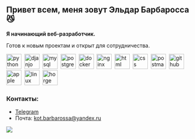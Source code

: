 ## Привет всем, меня зовут Эльдар Барбаросса 😼

**Я начинающий веб-разработчик.**

Готов к новым проектам и открыт для сотрудничества.


<img src="https://cdn.jsdelivr.net/gh/devicons/devicon/icons/python/python-original-wordmark.svg" width="40" height="40" title="python"/>&nbsp;
<img src="https://cdn.jsdelivr.net/gh/devicons/devicon/icons/django/django-plain-wordmark.svg" width="40" height="40" title="djanjo"/>&nbsp;
<img src="https://cdn.jsdelivr.net/gh/devicons/devicon/icons/mysql/mysql-original-wordmark.svg" width="40" height="40" title="mysql"/>&nbsp;
<img src="https://cdn.jsdelivr.net/gh/devicons/devicon/icons/postgresql/postgresql-plain-wordmark.svg" width="40" height="40" title="postgres"/>&nbsp;
<img src="https://cdn.jsdelivr.net/gh/devicons/devicon/icons/docker/docker-plain-wordmark.svg" width="40" height="40" title="docker"/>&nbsp;
<img src="https://cdn.jsdelivr.net/gh/devicons/devicon/icons/nginx/nginx-original.svg" width="40" height="40" title="nginx"/>&nbsp;
<img src="https://cdn.jsdelivr.net/gh/devicons/devicon/icons/html5/html5-original-wordmark.svg" width="40" height="40" title="html"/>&nbsp;
<img src="https://cdn.jsdelivr.net/gh/devicons/devicon/icons/css3/css3-plain-wordmark.svg" width="40" height="40" title="css"/>&nbsp;
<img src="https://uxwing.com/wp-content/themes/uxwing/download/brands-and-social-media/postman-icon.png" width="40" height="40" title="postman"/>&nbsp;
<img src="https://cdn.jsdelivr.net/gh/devicons/devicon/icons/github/github-original-wordmark.svg" width="40" height="40" title="github"/>&nbsp;
<img src="https://cdn.jsdelivr.net/gh/devicons/devicon/icons/apple/apple-original.svg" width="40" height="40" title="apple"/>&nbsp;
<img src="https://cdn.jsdelivr.net/gh/devicons/devicon/icons/linux/linux-original.svg" width="40" height="40" title="linux"/>&nbsp;
<img src="https://seeklogo.com/images/W/World_of_Warcraft_Horde_PvP-logo-E1C4DB80A9-seeklogo.com.png" width="40" height="40" title="horge"/>&nbsp;
          
### Контакты:
- [Telegram](https://t.me/kotopro)
- Почта: kot.barbarossa@yandex.ru

![](http://github-profile-summary-cards.vercel.app/api/cards/profile-details?username=kotbarbarossa&theme=default)


<!--
**kotbarbarossa/kotbarbarossa** is a ✨ _special_ ✨ repository because its `README.md` (this file) appears on your GitHub profile.

Here are some ideas to get you started:

- 🔭 I’m currently working on ...
- 🌱 I’m currently learning ...
- 👯 I’m looking to collaborate on ...
- 🤔 I’m looking for help with ...
- 💬 Ask me about ...
- 📫 How to reach me: ...
- 😄 Pronouns: ...
- ⚡ Fun fact: ...
-->

